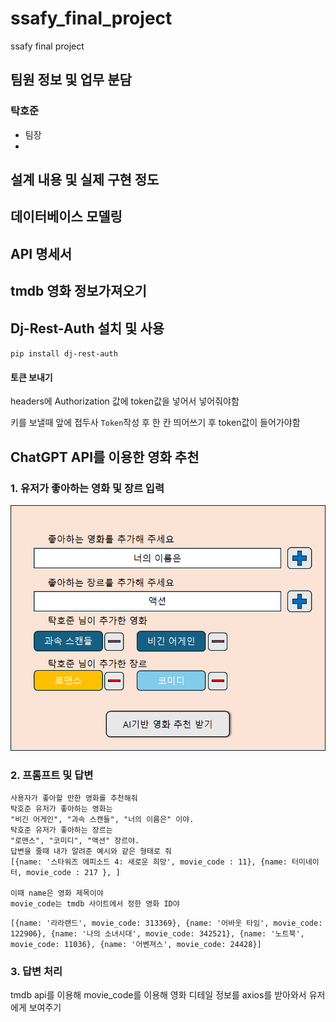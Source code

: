 # ssafy_final_project
ssafy final project

## 팀원 정보 및 업무 분담
### 탁호준
- 팀장
- 
## 설계 내용 및 실제 구현 정도

## 데이터베이스 모델링


## 


## API 명세서



## tmdb 영화 정보가져오기


## Dj-Rest-Auth 설치 및 사용
`pip install dj-rest-auth`

#### 토큰 보내기
headers에 Authorization 값에 token값을 넣어서 넣어줘야함

키를 보낼때 앞에 접두사 `Token`작성 후 한 칸 띄어쓰기 후 token값이 들어가야함


## ChatGPT API를 이용한 영화 추천
### 1. 유저가 좋아하는 영화 및 장르 입력
![유저 입력 창](/md_imgs/user_input_form.png)


### 2. 프롬프트 및 답변
```
사용자가 좋아할 만한 영화를 추천해줘
탁호준 유저가 좋아하는 영화는
"비긴 어게인", "과속 스캔들", "너의 이름은" 이야.
탁호준 유저가 좋아하는 장르는 
"로맨스", "코미디", "액션" 장르야.
답변을 줄때 내가 알려준 예시와 같은 형태로 줘
[{name: '스타워즈 에피소드 4: 새로운 희망', movie_code : 11}, {name: 터미네이터, movie_code : 217 }, ]

이때 name은 영화 제목이야
movie_code는 tmdb 사이트에서 정한 영화 ID야 
```

```
[{name: '라라랜드', movie_code: 313369}, {name: '어바웃 타임', movie_code: 122906}, {name: '나의 소녀시대', movie_code: 342521}, {name: '노트북', movie_code: 11036}, {name: '어벤져스', movie_code: 24428}]
```

### 3. 답변 처리
tmdb api를 이용해 movie_code를 이용해 영화 디테일 정보를 axios를 받아와서 유저에게 보여주기
